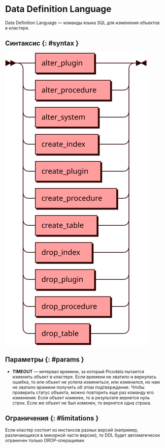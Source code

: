 # Data Definition Language

Data Definition Language — команды языка SQL для изменения объектов в
кластере.

## Синтаксис {: #syntax }

![DDL](../../images/ebnf/ddl.svg)

## Параметры {: #params }

* **TIMEOUT** — интервал времени, за который Picodata пытается изменить
  объект в кластере. Если времени не хватило и вернулась ошибка, то или
  объект не успела измениться, или изменился, но нам не хватило времени
  получить об этом подтверждение. Чтобы проверить статус объекта, можно
  повторить еще раз команду его изменения. Если объект изменен, то в
  результате вернется нуль строк. Если же объект не был изменен, то
  вернется одна строка.

## Ограничения {: #limitations }

Если кластер состоит из инстансов разных версий (например, различающихся
в минорной части версии), то DDL будет автоматически ограничен только
DROP-операциями.
